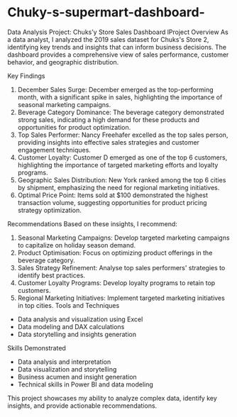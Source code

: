 # Chuky-s-supermart-dashboard-
Data Analysis Project: Chuks’y Store Sales Dashboard lProject Overview
As a data analyst, I analyzed the 2019 sales dataset for Chuks's Store 2, identifying key trends and insights that can inform business decisions. The dashboard provides a comprehensive view of sales performance, customer behavior, and geographic distribution.

 Key Findings
1. December Sales Surge: December emerged as the top-performing month, with a significant spike in sales, highlighting the importance of seasonal marketing campaigns.
2. Beverage Category Dominance: The beverage category demonstrated strong sales, indicating a high demand for these products and opportunities for product optimization.
3. Top Sales Performer: Nancy Freehafer excelled as the top sales person, providing insights into effective sales strategies and customer engagement techniques.
4. Customer Loyalty: Customer D emerged as one of the top 6 customers, highlighting the importance of targeted marketing efforts and loyalty programs.
5. Geographic Sales Distribution: New York ranked among the top 6 cities by shipment, emphasizing the need for regional marketing initiatives.
6. Optimal Price Point: Items sold at $100 demonstrated the highest transaction volume, suggesting opportunities for product pricing strategy optimization.

Recommendations
Based on these insights, I recommend:

1. Seasonal Marketing Campaigns: Develop targeted marketing campaigns to capitalize on holiday season demand.
2. Product Optimisation: Focus on optimizing product offerings in the beverage category.
3. Sales Strategy Refinement: Analyse top sales performers' strategies to identify best practices.
4. Customer Loyalty Programs: Develop loyalty programs to retain top customers.
5. Regional Marketing Initiatives: Implement targeted marketing initiatives in top cities.
Tools and Techniques
- Data analysis and visualization using Excel 
- Data modeling and DAX calculations
- Data storytelling and insights generation

Skills Demonstrated
- Data analysis and interpretation
- Data visualization and storytelling
- Business acumen and insight generation
- Technical skills in Power BI and data modeling

This project showcases my ability to analyze complex data, identify key insights, and provide actionable recommendations.
